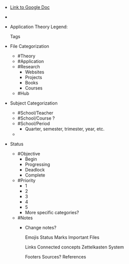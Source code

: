 - [Link to Google Doc](https://docs.google.com/document/d/1KzEC7lPj7mNrtar3fem37TN6Ctuc2dBUiucX2vJbWX0/edit#)
-
- Application Theory Legend:
  
  Tags
- File Categorization
	- #Theory
	- #Application
	- #Research
		- Websites
		- Projects
		- Books
		- Courses
	- #Hub
- Subject Categorization
	- #School/Teacher
	- #School/Course ?
	- #School/Period
		- Quarter, semester, trimester, year, etc.
	-
- Status
	- #Objective
		- Begin
		- Progressing
		- Deadlock
		- Complete
	- #Priority
		- 1
		- 2
		- 3
		- 4
		- 5
		- More specific categories?
	- #Notes
		- Change notes?
		  
		  
		  Emojis
		  Status 
		  Marks Important Files
		  
		  Links
		  Connected concepts
		  Zettelkasten System
		  
		  Footers
		  Sources?
		  References